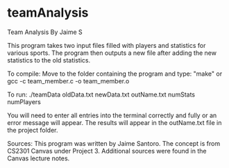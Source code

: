 # teamAnalysis
Team Analysis
By Jaime S

This program takes two input files filled with players and statistics for
various sports. The program then outputs a new file after adding the new 
statistics to the old statistics. 

To compile:
Move to the folder containing the program and type:
    "make"
or
    gcc -c team_member.c -o team_member.o

To run:
./teamData oldData.txt newData.txt outName.txt numStats numPlayers

You will need to enter all entries into the terminal correctly and fully or 
an error message will appear. The results will appear in the outName.txt file in
the project folder.

Sources: This program was written by Jaime Santoro.
The concept is from CS2301 Canvas under Project 3.
Additional sources were found in the Canvas lecture notes.
